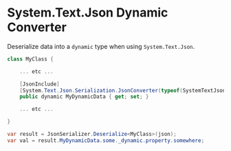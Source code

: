 # System.Text.Json Dynamic Converter

Deserialize data into a `dynamic` type when using `System.Text.Json`.

```csharp
class MyClass {

	... etc ...

	[JsonInclude]
	[System.Text.Json.Serialization.JsonConverter(typeof(SystemTextJson.DynamicConverter.Converter))]
	public dynamic MyDynamicData { get; set; }

	... etc ...

}

var result = JsonSerializer.Deserialize<MyClass>(json);
var val = result.MyDynamicData.some._dynamic.property.somewhere;
```
